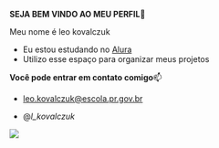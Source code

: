 **SEJA BEM VINDO AO MEU PERFIL**🖤

Meu nome é leo kovalczuk

- Eu estou estudando no [Alura](https://cursos.alura.com.br/loginForm?logout)
- Utilizo esse espaço para organizar meus projetos

**Você pode entrar em contato comigo**📫

- leo.kovalczuk@escola.pr.gov.br

- @_l_kovalczuk_

![](https://media.tenor.com/8wBCqZH60U8AAAAC/computer-cat.gif)
